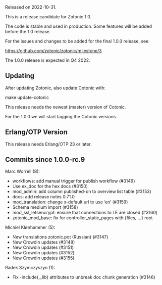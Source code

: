 Released on 2022-10-31.

This is a release candidate for Zotonic 1.0.

The code is stable and used in production. Some features will be added before the 1.0 release.

For the issues and changes to be added for the final 1.0.0 release, see:

<https://github.com/zotonic/zotonic/milestone/3>

The 1.0.0 release is expected in Q4 2022.



Updating
--------

After updating Zotonic, also update Cotonic with:

make update-cotonic

This release needs the newest (master) version of Cotonic.

For the 1.0.0 we will start tagging the Cotonic versions.



Erlang/OTP Version
------------------

This release needs Erlang/OTP 23 or later.



Commits since 1.0.0-rc.9
------------------------

Marc Worrell (8):

*   workflows: add manual trigger for publish workflow (#3149)
*   Use ex\_doc for the hex docs (#3150)
*   mod\_admin: add column published-on to overview list table (#3153)
*   docs: add release notes 0.71.0
*   mod\_translation: change x-default url to use ‘en’ (#3159)
*   Schema medium import (#3158)
*   mod\_ssl\_letsencrypt: ensure that connections to LE are closed (#3160)
*   zotonic\_mod\_base: fix for controller\_static\_pages with \{files, ...\} root

Michiel Klønhammer (5):

*   New translations zotonic.pot (Russian) (#3147)
*   New Crowdin updates (#3148)
*   New Crowdin updates (#3151)
*   New Crowdin updates (#3152)
*   New Crowdin updates (#3155)

Radek Szymczyszyn (1):

*   Fix -include\{,\_lib\} attributes to unbreak doc chunk generation (#3146)